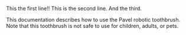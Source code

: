 This the first line!!
This is the second line.
And the third.

This documentation describes how to use the Pavel robotic
toothbrush.
Note that this toothbrush is not safe to use for children,
adults, or pets.
